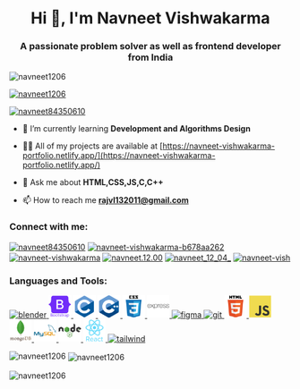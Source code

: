 <h1 align="center">Hi 👋, I'm Navneet Vishwakarma</h1>
<h3 align="center">A passionate problem solver as well as frontend developer from India</h3>

<p align="left"> <img src="https://komarev.com/ghpvc/?username=navneet1206&label=Profile%20views&color=0e75b6&style=flat" alt="navneet1206" /> </p>

<p align="left"> <a href="https://github.com/ryo-ma/github-profile-trophy"><img src="https://github-profile-trophy.vercel.app/?username=navneet1206" alt="navneet1206" /></a> </p>

<p align="left"> <a href="https://twitter.com/navneet84350610" target="blank"><img src="https://img.shields.io/twitter/follow/navneet84350610?logo=twitter&style=for-the-badge" alt="navneet84350610" /></a> </p>

- 🌱 I’m currently learning **Development and Algorithms Design**

- 👨‍💻 All of my projects are available at [https://navneet-vishwakarma-portfolio.netlify.app/](https://navneet-vishwakarma-portfolio.netlify.app/)

- 💬 Ask me about **HTML,CSS,JS,C,C++**

- 📫 How to reach me **rajvl132011@gmail.com**

<h3 align="left">Connect with me:</h3>
<p align="left">
<a href="https://twitter.com/navneet84350610" target="blank"><img align="center" src="https://raw.githubusercontent.com/rahuldkjain/github-profile-readme-generator/master/src/images/icons/Social/twitter.svg" alt="navneet84350610" height="30" width="40" /></a>
<a href="https://linkedin.com/in/navneet-vishwakarma-b678aa262" target="blank"><img align="center" src="https://raw.githubusercontent.com/rahuldkjain/github-profile-readme-generator/master/src/images/icons/Social/linked-in-alt.svg" alt="navneet-vishwakarma-b678aa262" height="30" width="40" /></a>
<a href="https://stackoverflow.com/users/navneet-vishwakarma" target="blank"><img align="center" src="https://raw.githubusercontent.com/rahuldkjain/github-profile-readme-generator/master/src/images/icons/Social/stack-overflow.svg" alt="navneet-vishwakarma" height="30" width="40" /></a>
<a href="https://fb.com/navneet.12.00" target="blank"><img align="center" src="https://raw.githubusercontent.com/rahuldkjain/github-profile-readme-generator/master/src/images/icons/Social/facebook.svg" alt="navneet.12.00" height="30" width="40" /></a>
<a href="https://instagram.com/navneet_12_04_" target="blank"><img align="center" src="https://raw.githubusercontent.com/rahuldkjain/github-profile-readme-generator/master/src/images/icons/Social/instagram.svg" alt="navneet_12_04_" height="30" width="40" /></a>
<a href="https://www.leetcode.com/Navneet1206" target="blank"><img align="center" src="https://raw.githubusercontent.com/rahuldkjain/github-profile-readme-generator/master/src/images/icons/Social/leet-code.svg" alt="navneet-vish" height="30" width="40" /></a>
</p>

<h3 align="left">Languages and Tools:</h3>
<p align="left"> <a href="https://www.blender.org/" target="_blank" rel="noreferrer"> <img src="https://download.blender.org/branding/community/blender_community_badge_white.svg" alt="blender" width="40" height="40"/> </a> <a href="https://getbootstrap.com" target="_blank" rel="noreferrer"> <img src="https://raw.githubusercontent.com/devicons/devicon/master/icons/bootstrap/bootstrap-plain-wordmark.svg" alt="bootstrap" width="40" height="40"/> </a> <a href="https://www.cprogramming.com/" target="_blank" rel="noreferrer"> <img src="https://raw.githubusercontent.com/devicons/devicon/master/icons/c/c-original.svg" alt="c" width="40" height="40"/> </a> <a href="https://www.w3schools.com/cpp/" target="_blank" rel="noreferrer"> <img src="https://raw.githubusercontent.com/devicons/devicon/master/icons/cplusplus/cplusplus-original.svg" alt="cplusplus" width="40" height="40"/> </a> <a href="https://www.w3schools.com/css/" target="_blank" rel="noreferrer"> <img src="https://raw.githubusercontent.com/devicons/devicon/master/icons/css3/css3-original-wordmark.svg" alt="css3" width="40" height="40"/> </a> <a href="https://expressjs.com" target="_blank" rel="noreferrer"> <img src="https://raw.githubusercontent.com/devicons/devicon/master/icons/express/express-original-wordmark.svg" alt="express" width="40" height="40"/> </a> <a href="https://www.figma.com/" target="_blank" rel="noreferrer"> <img src="https://www.vectorlogo.zone/logos/figma/figma-icon.svg" alt="figma" width="40" height="40"/> </a> <a href="https://git-scm.com/" target="_blank" rel="noreferrer"> <img src="https://www.vectorlogo.zone/logos/git-scm/git-scm-icon.svg" alt="git" width="40" height="40"/> </a> <a href="https://www.w3.org/html/" target="_blank" rel="noreferrer"> <img src="https://raw.githubusercontent.com/devicons/devicon/master/icons/html5/html5-original-wordmark.svg" alt="html5" width="40" height="40"/> </a> <a href="https://developer.mozilla.org/en-US/docs/Web/JavaScript" target="_blank" rel="noreferrer"> <img src="https://raw.githubusercontent.com/devicons/devicon/master/icons/javascript/javascript-original.svg" alt="javascript" width="40" height="40"/> </a> <a href="https://www.mongodb.com/" target="_blank" rel="noreferrer"> <img src="https://raw.githubusercontent.com/devicons/devicon/master/icons/mongodb/mongodb-original-wordmark.svg" alt="mongodb" width="40" height="40"/> </a> <a href="https://www.mysql.com/" target="_blank" rel="noreferrer"> <img src="https://raw.githubusercontent.com/devicons/devicon/master/icons/mysql/mysql-original-wordmark.svg" alt="mysql" width="40" height="40"/> </a> <a href="https://nodejs.org" target="_blank" rel="noreferrer"> <img src="https://raw.githubusercontent.com/devicons/devicon/master/icons/nodejs/nodejs-original-wordmark.svg" alt="nodejs" width="40" height="40"/> </a> <a href="https://reactjs.org/" target="_blank" rel="noreferrer"> <img src="https://raw.githubusercontent.com/devicons/devicon/master/icons/react/react-original-wordmark.svg" alt="react" width="40" height="40"/> </a> <a href="https://tailwindcss.com/" target="_blank" rel="noreferrer"> <img src="https://www.vectorlogo.zone/logos/tailwindcss/tailwindcss-icon.svg" alt="tailwind" width="40" height="40"/> </a> </p>

<p><img align="left" src="https://github-readme-stats.vercel.app/api/top-langs?username=navneet1206&show_icons=true&locale=en&layout=compact" alt="navneet1206" /></p>

<p>&nbsp;<img align="center" src="https://github-readme-stats.vercel.app/api?username=navneet1206&show_icons=true&locale=en" alt="navneet1206" /></p>

<p><img align="center" src="https://github-readme-streak-stats.herokuapp.com/?user=navneet1206&" alt="navneet1206" /></p>

